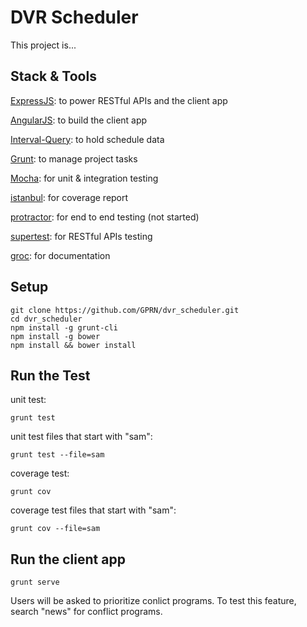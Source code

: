 # DVR Scheduler

This project is...

## Stack & Tools

[ExpressJS](http://expressjs.com/): to power RESTful APIs and the client app

[AngularJS](https://angularjs.org/): to build the client app

[Interval-Query](https://github.com/toberndo/interval-query): to hold schedule data

[Grunt](http://gruntjs.com/): to manage project tasks

[Mocha](http://visionmedia.github.io/mocha/): for unit & integration testing

[istanbul](http://gotwarlost.github.io/istanbul/): for coverage report

[protractor](https://github.com/angular/protractor): for end to end testing (not started)

[supertest](https://github.com/visionmedia/supertest): for RESTful APIs testing

[groc](https://github.com/nevir/groc): for documentation

## Setup
```
git clone https://github.com/GPRN/dvr_scheduler.git
cd dvr_scheduler
npm install -g grunt-cli
npm install -g bower
npm install && bower install
```

## Run the Test

unit test:
```
grunt test
```
unit test files that start with "sam":
```
grunt test --file=sam
```

coverage test:
```
grunt cov
```
coverage test files that start with "sam":
```
grunt cov --file=sam
```
## Run the client app
```
grunt serve
```
Users will be asked to prioritize conlict programs. To test this feature, search "news" for conflict programs.